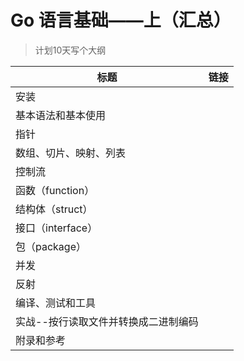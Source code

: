 # Go 语言基础——上（汇总）

> 计划10天写个大纲

| 标题                                 | 链接 |
| ------------------------------------ | ---- |
| 安装                                 |      |
| 基本语法和基本使用                   |      |
| 指针                                 |      |
| 数组、切片、映射、列表               |      |
| 控制流                               |      |
| 函数（function）                     |      |
| 结构体（struct）                     |      |
| 接口（interface）                    |      |
| 包（package）                        |      |
| 并发                                 |      |
| 反射                                 |      |
| 编译、测试和工具                     |      |
| 实战--按行读取文件并转换成二进制编码 |      |
| 附录和参考                           |      |

